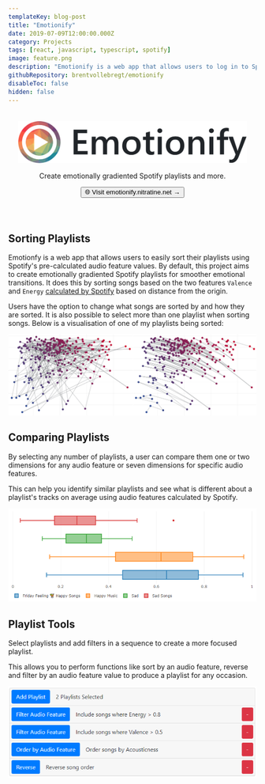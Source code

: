 ```yaml
---
templateKey: blog-post
title: "Emotionify"
date: 2019-07-09T12:00:00.000Z
category: Projects
tags: [react, javascript, typescript, spotify]
image: feature.png
description: "Emotionify is a web app that allows users to log in to Spotify, select a playlist and then sort them using Spotify's pre-calculated audio feature values."
githubRepository: brentvollebregt/emotionify
disableToc: false
hidden: false
---
```


<div align="center" style="padding: 20px 20px 40px 20px">
    <img src="/posts/emotionify/emotionify-banner.png" alt="Emotionify Banner">
    <p class="text-center">Create emotionally gradiented Spotify playlists and more.</p>
    <a href="https://emotionify.nitratine.net/"><button class="btn btn-outline-secondary" type="button">🌐 Visit emotionify.nitratine.net →</button></a>
</div>

## Sorting Playlists
Emotionfy is a web app that allows users to easily sort their playlists using Spotify's pre-calculated audio feature values. By default, this project aims to create emotionally gradiented Spotify playlists for smoother emotional transitions. It does this by sorting songs based on the two features `Valence` and `Energy` [calculated by Spotify](https://developer.spotify.com/documentation/web-api/reference/tracks/get-audio-features/) based on distance from the origin.

Users have the option to change what songs are sorted by and how they are sorted. It is also possible to select more than one playlist when sorting songs. Below is a visualisation of one of my playlists being sorted:

![Example Sort Visualisation of a Personal Playlist](emotionify-sort-comparison.png)

## Comparing Playlists
By selecting any number of playlists, a user can compare them one or two dimensions for any audio feature or seven dimensions for specific audio features.

This can help you identify similar playlists and see what is different about a playlist's tracks on average using audio features calculated by Spotify.

![Example Comparison Visualisation of a Personal Playlists](emotionify-compare-box-plot.png)

## Playlist Tools
Select playlists and add filters in a sequence to create a more focused playlist.

This allows you to perform functions like sort by an audio feature, reverse and filter by an audio feature value to produce a playlist for any occasion.

![Example of Applying Filters to Playlists](emotionifytools-page-demo.png)

